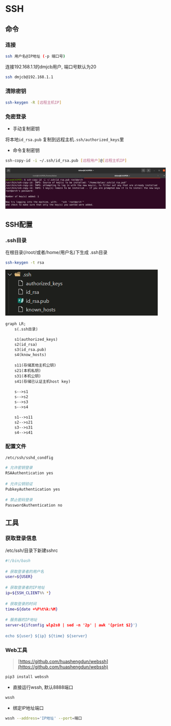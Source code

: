 <!--
 * @Brief        : 
 * @Author       : dmjcb
 * @Date         : 2021-03-14 13:31:07
 * @LastEditors  : dmjcb@outlook.com
 * @LastEditTime : 2024-10-10 02:00:20
-->

# SSH

## 命令

### 连接

```sh
ssh 用户名@IP地址 (-p 端口号)
```

连接192.168.1.1的dmjcb用户, 端口号默认为20

```sh
ssh dmjcb@192.168.1.1
```

### 清除密钥

```sh
ssh-keygen -R [远程主机IP]
```

### 免密登录

- 手动复制密钥

将本地`id_rsa.pub` 复制到远程主机`.ssh/authorized_keys`里

- 命令复制密钥

```sh
ssh-copy-id -i ~/.ssh/id_rsa.pub [远程用户]@[远程主机IP]
```

![](https://raw.githubusercontent.com/dmjcb/SelfImgur/main/20211229213337.png)

## SSH配置

### .ssh目录

在根目录(/root/或者/home/用户名)下生成 .ssh目录

```sh
ssh-keygen -t rsa
```

![](https://raw.githubusercontent.com/dmjcb/SelfImgur/main/20210312104415.png)

```mermaid
graph LR;
    s(.ssh目录)

    s1(authorized_keys)
    s2(id_rsa)
    s3(id_rsa.pub)
    s4(know_hosts)

    s11(存储其他主机公钥)
    s21(本机私钥)
    s31(本机公钥)
    s41(存储已认证主机host key)

    s-->s1
    s-->s2
    s-->s3
    s-->s4

    s1-->s11
    s2-->s21
    s3-->s31
    s4-->s41

```

### 配置文件

```sh
/etc/ssh/sshd_condfig
```

```sh
# 允许密钥登录
RSAAuthentication yes

# 允许公钥验证 
PubkeyAuthentication yes

# 禁止密码登录
PasswordAuthentication no
```

## 工具

### 获取登录信息

/etc/ssh/目录下新建sshrc

```sh
#!/bin/bash

# 获取登录者的用户名
user=${USER}

# 获取登录者的IP地址
ip=${SSH_CLIENT%% *}

# 获取登录的时间
time=${date +%F%t%k:%M}

# 服务器的IP地址
server=${ifconfig wlp2s0 | sed -n '2p' | awk '{print $2}'}

echo ${user} ${ip} ${time} ${server}
```

### Web工具

> [https://github.com/huashengdun/webssh](https://github.com/huashengdun/webssh)

```sh
pip3 install webssh
```

- 直接运行wssh, 默认8888端口

```sh
wssh
```

- 绑定IP地址端口

```sh
wssh --address='IP地址' --port=端口
```
